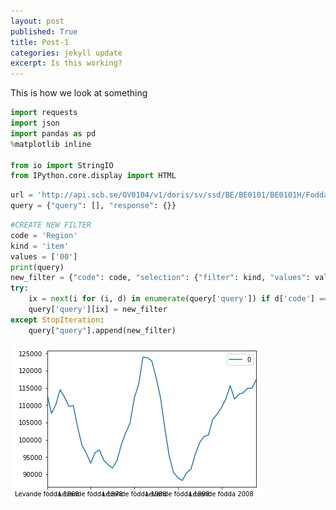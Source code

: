 ```yaml
---
layout: post
published: True
title: Post-1
categories: jekyll update
excerpt: Is this working?
---
```




This is how we look at something

```python
import requests
import json
import pandas as pd
%matplotlib inline

from io import StringIO
from IPython.core.display import HTML
```

```python
url = 'http://api.scb.se/OV0104/v1/doris/sv/ssd/BE/BE0101/BE0101H/FoddaK'
query = {"query": [], "response": {}}
```


```python
#CREATE NEW FILTER
code = 'Region'
kind = 'item'
values = ['00']
print(query)
new_filter = {"code": code, "selection": {"filter": kind, "values": values}}
try:
    ix = next(i for (i, d) in enumerate(query['query']) if d['code'] == code)
    query['query'][ix] = new_filter
except StopIteration:
    query["query"].append(new_filter)
```

![my photo](/images/graph.png)
